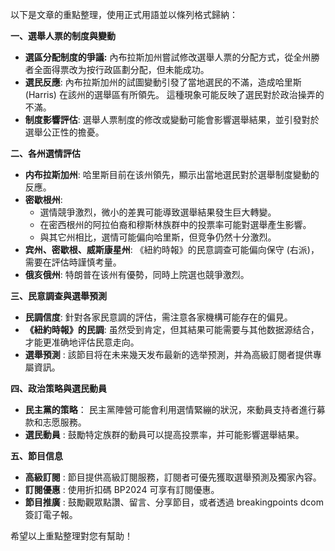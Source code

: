 以下是文章的重點整理，使用正式用語並以條列格式歸納：

**一、選舉人票的制度與變動**

*   **選區分配制度的爭議:** 內布拉斯加州嘗試修改選舉人票的分配方式，從全州勝者全面得票改为按行政區劃分配，但未能成功。
*   **選民反應**: 內布拉斯加州的試圖變動引發了當地選民的不滿，造成哈里斯 (Harris) 在該州的選舉區有所領先。 這種現象可能反映了選民對於政治操弄的不滿。
*   **制度影響評估**: 選舉人票制度的修改或變動可能會影響選舉結果，並引發對於選舉公正性的擔憂。

**二、各州選情評估**

*   **内布拉斯加州**: 哈里斯目前在该州領先，顯示出當地選民對於選舉制度變動的反應。
*   **密歇根州**:
    *   選情競爭激烈，微小的差異可能導致選舉結果發生巨大轉變。
    *  在密西根州的阿拉伯裔和穆斯林族群中的投票率可能對選舉產生影響。
    *   與其它州相比，選情可能偏向哈里斯，但竞争仍然十分激烈。
*   **宾州、密歇根、威斯康星州**: 《紐約時報》的民意調查可能偏向保守 (右派)，需要在評估時謹慎考量。
*   **俄亥俄州**: 特朗普在该州有優勢，同時上院選也競爭激烈。

**三、民意調查與選舉預測**

*   **民調信度**: 針對各家民意調的評估，需注意各家機構可能存在的偏見。
*   **《紐約時報》的民調**: 虽然受到肯定，但其結果可能需要与其他数据源结合，才能更准确地评估民意走向。
*   **選舉預測** : 該節目将在未来幾天发布最新的选举预測，并為高級訂閱者提供專屬資訊。

**四、政治策略與選民動員**

*   **民主黨的策略**： 民主黨陣營可能會利用選情緊繃的狀況，來動員支持者進行募款和志愿服務。
*   **選民動員** : 鼓勵特定族群的動員可以提高投票率，并可能影響選舉結果。

**五、節目信息**

*   **高級訂閱** : 節目提供高級訂閱服務，訂閱者可優先獲取選舉預測及獨家內容。
*   **訂閱優惠** : 使用折扣碼 BP2024 可享有訂閱優惠。
*   **節目推廣** : 鼓勵觀眾點讚、留言、分享節目，或者透過 breakingpoints dcom 簽訂電子報。

希望以上重點整理對您有幫助！